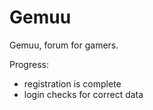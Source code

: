 # Gemuu

Gemuu, forum for gamers.

Progress:
- registration is complete
- login checks for correct data